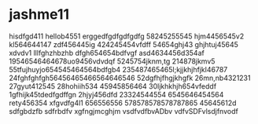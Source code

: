 # jashme11
hisdfgd411
hellob4551
erggedfgdfgdfgdfg
58245255545
hjm4456545v2
kl564644147
zdf456445ig
424245454vfdff
54654ghj43
ghjhtuj45645 xdvdv1
lllfghzhbzhb
dfgh654654bdfvgf
asd4634456d354af
19546546464678uo9456vdvdqf
5245754jknm,tg
214878jkmv5
55tfujhuyjo654545464564bdfgb4
235487465465l;kjjkhjhfjkl46787
24fghfghfgh56456465466564646546
52dgfhjfhgjkhgfk
26mn,nb4321231
27gyut412545
28hohiih534
45945856464
30ljkhkhjh654vfeddf
1gfhijk45tdedfgdffgn
2hjyj456dfd
23324544554
6545646454564
rety456354
xfgvdfg4l1
656556556
578578578578787865
45645612d
sdfgbdzfb
sdfrbdfv
xgfngjmcghjm
vsdfvdfbvADbv
vdfvSDFvlsdjfnvodf
